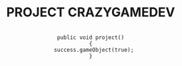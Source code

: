 <center>
  <h1>PROJECT CRAZYGAMEDEV</h1>
  <code>
public void project()
{
  success.gameObject(true);
}
  </code>
</center>
